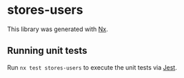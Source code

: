 # stores-users

This library was generated with [Nx](https://nx.dev).

## Running unit tests

Run `nx test stores-users` to execute the unit tests via [Jest](https://jestjs.io).
